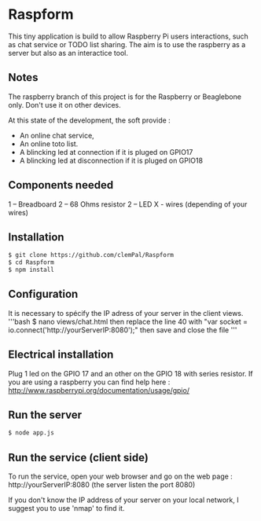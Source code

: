 Raspform
========

This tiny application is build to allow Raspberry Pi users interactions, such as chat service or TODO list sharing. The aim is to use the raspberry as a server but also as an interactice tool.

## Notes

The raspberry branch of this project is for the Raspberry or Beaglebone only. Don't use it on other devices. 

At this state of the development, the soft provide :
- An online chat service,
- An online toto list.
- A blincking led at connection if it is pluged on GPIO17
- A blincking led at disconnection if it is pluged on GPIO18

## Components needed

1 – Breadboard
2 – 68 Ohms resistor
2 – LED
X - wires (depending of your wires)

## Installation

```bash
$ git clone https://github.com/clemPal/Raspform
$ cd Raspform
$ npm install
```

## Configuration

It is necessary to spécify the IP adress of your server in the client views.
'''bash
$ nano views/chat.html
then replace the line 40 with "var socket = io.connect('http://yourServerIP:8080');"
then save and close the file
'''

## Electrical installation

Plug 1 led on the GPIO 17 and an other on the GPIO 18 with series resistor. 
If you are using a raspberry you can find help here : http://www.raspberrypi.org/documentation/usage/gpio/

## Run the server

```bash
$ node app.js
```

## Run the service (client side)

To run the service, open your web browser and go on the web page :
http://yourServerIP:8080
(the server listen the port 8080)

If you don't know the IP address of your server on your local network, I suggest you to use 'nmap' to find it.
